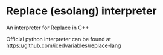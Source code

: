 # Replace (esolang) interpreter
An interpreter for [Replace](https://esolangs.org/wiki/Replace) in C++

Official python interpreter can be found at https://github.com/icedvariables/replace-lang
